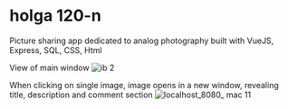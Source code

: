 # holga 120-n
Picture sharing app dedicated to analog photography built with VueJS, Express, SQL, CSS, Html

View of main window
![ib 2](https://user-images.githubusercontent.com/38704079/46494651-a603c980-c813-11e8-915c-09b150737a95.png)

When clicking on single image, image opens in a new window, revealing title, description and comment section
![localhost_8080_ mac 11](https://user-images.githubusercontent.com/38704079/46494604-88cefb00-c813-11e8-8a28-35d4dcb81d08.png)
